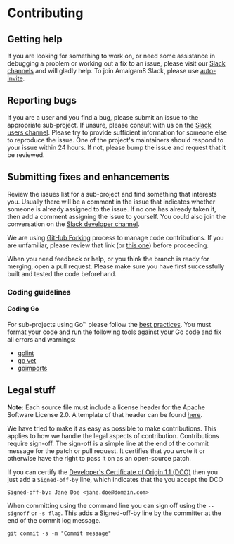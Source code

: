 # Contributing

## Getting help
If you are looking for something to work on, or need some assistance in debugging a problem or working out a fix to an issue, please visit our [Slack channels](https://amalgam8.slack.com/) and will gladly help.
To join Amalgam8 Slack, please use [auto-invite](https://amalgam8-slack-invite.mybluemix.net/). 

## Reporting bugs
If you are a user and you find a bug, please submit an issue to the appropriate sub-project. 
If unsure, please consult with us on the [Slack users channel](https://amalgam8.slack.com/messages/users/). 
Please try to provide sufficient information for someone else to reproduce the issue. 
One of the project's maintainers should respond to your issue within 24 hours. 
If not, please bump the issue and request that it be reviewed.

## Submitting fixes and enhancements
Review the issues list for a sub-project and find something that interests you. 
Usually there will be a comment in the issue that indicates whether someone is already assigned to the issue. 
If no one has already taken it, then add a comment assigning the issue to yourself. 
You could also join the conversation on the [Slack developer channel](https://amalgam8.slack.com/messages/devel/).

We are using [GitHub Forking](https://guides.github.com/activities/forking/) process to manage code contributions. 
If you are unfamiliar, please review that link (or [this one](https://www.atlassian.com/git/tutorials/comparing-workflows/forking-workflow)) before proceeding.

When you need feedback or help, or you think the branch is ready for merging, open a pull request.
Please make sure you have first successfully built and tested the code beforehand.
  
### Coding guidelines

#### Coding Go
For sub-projects using Go&trade; please follow the [best practices](http://golang.org/doc/effective_go.html).
You must format your code and run the following tools against your Go code and fix all errors and warnings:
- [golint](https://github.com/golang/lint)
- [go vet](https://golang.org/cmd/vet/)
- [goimports](https://godoc.org/golang.org/x/tools/cmd/goimports)

  
## Legal stuff

**Note:** Each source file must include a license header for the Apache Software License 2.0. 
A template of that header can be found [here](http://www.apache.org/licenses/LICENSE-2.0#apply).

We have tried to make it as easy as possible to make contributions. 
This applies to how we handle the legal aspects of contribution. 
Contributions require sign-off. 
The sign-off is a simple line at the end of the commit message for the patch or pull request.
It certifies that you wrote it or otherwise have the right to pass it on as an open-source patch. 

If you can certify the [Developer's Certificate of Origin 1.1 (DCO)](http://elinux.org/Developer_Certificate_Of_Origin) then you just add a `Signed-off-by` line, which indicates that the you accept the DCO

    Signed-off-by: Jane Doe <jane.doe@domain.com>

When committing using the command line you can sign off using the `--signoff` or `-s flag`. 
This adds a Signed-off-by line by the committer at the end of the commit log message.

    git commit -s -m "Commit message"

